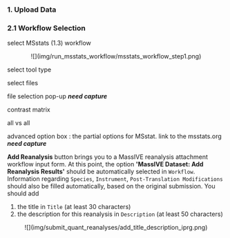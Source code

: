 ### 1. Upload Data

### 


### 2.1 Workflow Selection

select MSstats (1.3) workflow

<center>
![](img/run_msstats_workflow/msstats_workflow_step1.png)
</center>


select tool type


select files

file selection pop-up
**_need capture_**

contrast matrix

all vs all

advanced option box : the partial options for MSstat. link to the msstats.org
**_need capture_**



**Add Reanalysis** button brings you to a MassIVE reanalysis attachment workflow input form.
At this point, the option **'MassIVE Dataset: Add Reanalysis Results'** should be automatically selected in `Workflow`. Information regarding `Species`, `Instrument`, `Post-Translation Modifications` should also be filled automatically, based on the original submission. You should add 

1. the title in `Title` (at least 30 characters)
2. the description for this reanalysis in `Description` (at least 50 characters)


<center>
![](img/submit_quant_reanalyses/add_title_description_iprg.png)
</center>

